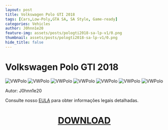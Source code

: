 ```yaml
---
layout: post
title: Volkswagen Polo GTI 2018
tags: [Cars,Low-Poly,GTA SA, SA Style, Game-ready]
categories: Vehicles
author: J0hnn1e20
feature-img: assets/posts/pologti2018-sa-lp-v1/0.png
thumbnail: assets/posts/pologti2018-sa-lp-v1/0.png
hide_title: false
---
```


# Volkswagen Polo GTI 2018

![VWPolo](/assets/posts/pologti2018-sa-lp-v1/0.png)
![VWPolo](/assets/posts/pologti2018-sa-lp-v1/1.png)
![VWPolo](/assets/posts/pologti2018-sa-lp-v1/2.png)
![VWPolo](/assets/posts/pologti2018-sa-lp-v1/3.png)
![VWPolo](/assets/posts/pologti2018-sa-lp-v1/4.png)
![VWPolo](/assets/posts/pologti2018-sa-lp-v1/5.png)
![VWPolo](/assets/posts/pologti2018-sa-lp-v1/6.png)

Autor: J0hnn1e20

Consulte nosso [EULA](https://j0hnn1e20.github.io/page/EULA.html) para obter informações legais detalhadas.

<h1 style="text-align: center; color: white;">
    <a href="/page/assets/posts/pologti2018-sa-lp-v1/PoloGTI2018-Civil-SA-v1.zip" download>DOWNLOAD</a>
<h1>